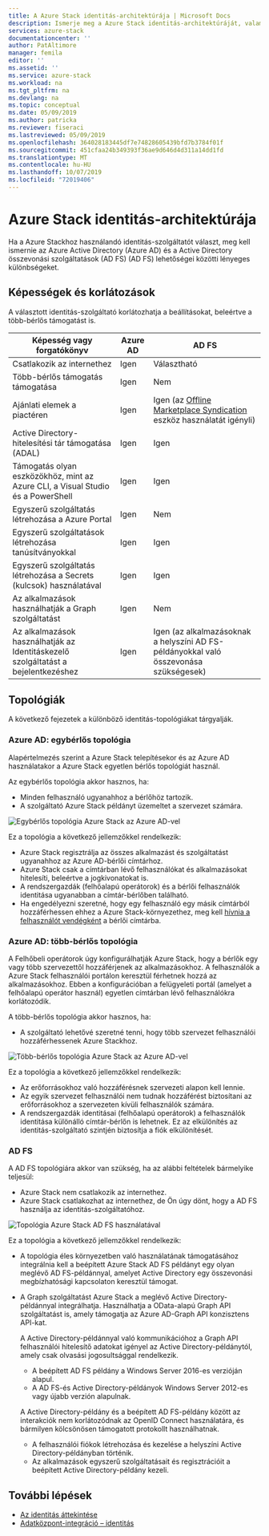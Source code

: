 ```yaml
---
title: A Azure Stack identitás-architektúrája | Microsoft Docs
description: Ismerje meg a Azure Stack identitás-architektúráját, valamint az Azure AD és a AD FS közötti különbségeket.
services: azure-stack
documentationcenter: ''
author: PatAltimore
manager: femila
editor: ''
ms.assetid: ''
ms.service: azure-stack
ms.workload: na
ms.tgt_pltfrm: na
ms.devlang: na
ms.topic: conceptual
ms.date: 05/09/2019
ms.author: patricka
ms.reviewer: fiseraci
ms.lastreviewed: 05/09/2019
ms.openlocfilehash: 364028183445df7e74828605439bfd7b3784f01f
ms.sourcegitcommit: 451cfaa24b349393f36ae9d646d4d311a14dd1fd
ms.translationtype: MT
ms.contentlocale: hu-HU
ms.lasthandoff: 10/07/2019
ms.locfileid: "72019406"
---
```

# <a name="identity-architecture-for-azure-stack"></a>Azure Stack identitás-architektúrája

Ha a Azure Stackhoz használandó identitás-szolgáltatót választ, meg kell ismernie az Azure Active Directory (Azure AD) és a Active Directory összevonási szolgáltatások (AD FS) (AD FS) lehetőségei közötti lényeges különbségeket.

## <a name="capabilities-and-limitations"></a>Képességek és korlátozások

A választott identitás-szolgáltató korlátozhatja a beállításokat, beleértve a több-bérlős támogatást is.

|Képesség vagy forgatókönyv        |Azure AD  |AD FS  |
|------------------------------|----------|-------|
|Csatlakozik az internethez     |Igen       |Választható|
|Több-bérlős támogatás támogatása     |Igen       |Nem      |
|Ajánlati elemek a piactéren |Igen       |Igen (az [Offline Marketplace Syndication](azure-stack-download-azure-marketplace-item.md#disconnected-or-a-partially-connected-scenario) eszköz használatát igényli)|
|Active Directory-hitelesítési tár támogatása (ADAL) |Igen |Igen|
|Támogatás olyan eszközökhöz, mint az Azure CLI, a Visual Studio és a PowerShell  |Igen |Igen|
|Egyszerű szolgáltatás létrehozása a Azure Portal     |Igen |Nem|
|Egyszerű szolgáltatások létrehozása tanúsítványokkal      |Igen |Igen|
|Egyszerű szolgáltatás létrehozása a Secrets (kulcsok) használatával    |Igen |Igen|
|Az alkalmazások használhatják a Graph szolgáltatást           |Igen |Nem|
|Az alkalmazások használhatják az Identitáskezelő szolgáltatást a bejelentkezéshez |Igen |Igen (az alkalmazásoknak a helyszíni AD FS-példányokkal való összevonása szükségesek) |

## <a name="topologies"></a>Topológiák

A következő fejezetek a különböző identitás-topológiákat tárgyalják.

### <a name="azure-ad-single-tenant-topology"></a>Azure AD: egybérlős topológia

Alapértelmezés szerint a Azure Stack telepítésekor és az Azure AD használatakor a Azure Stack egyetlen bérlős topológiát használ.

Az egybérlős topológia akkor hasznos, ha:
- Minden felhasználó ugyanahhoz a bérlőhöz tartozik.
- A szolgáltató Azure Stack példányt üzemeltet a szervezet számára.

![Egybérlős topológia Azure Stack az Azure AD-vel](media/azure-stack-identity-architecture/single-tenant.png)

Ez a topológia a következő jellemzőkkel rendelkezik:

- Azure Stack regisztrálja az összes alkalmazást és szolgáltatást ugyanahhoz az Azure AD-bérlői címtárhoz.
- Azure Stack csak a címtárban lévő felhasználókat és alkalmazásokat hitelesíti, beleértve a jogkivonatokat is.
- A rendszergazdák (felhőalapú operátorok) és a bérlői felhasználók identitása ugyanabban a címtár-bérlőben található.
- Ha engedélyezni szeretné, hogy egy felhasználó egy másik címtárból hozzáférhessen ehhez a Azure Stack-környezethez, meg kell [hívnia a felhasználót vendégként](azure-stack-identity-overview.md#guest-users) a bérlői címtárba.

### <a name="azure-ad-multi-tenant-topology"></a>Azure AD: több-bérlős topológia

A Felhőbeli operátorok úgy konfigurálhatják Azure Stack, hogy a bérlők egy vagy több szervezettől hozzáférjenek az alkalmazásokhoz. A felhasználók a Azure Stack felhasználói portálon keresztül férhetnek hozzá az alkalmazásokhoz. Ebben a konfigurációban a felügyeleti portál (amelyet a felhőalapú operátor használ) egyetlen címtárban lévő felhasználókra korlátozódik.

A több-bérlős topológia akkor hasznos, ha:

- A szolgáltató lehetővé szeretné tenni, hogy több szervezet felhasználói hozzáférhessenek Azure Stackhoz.

![Több-bérlős topológia Azure Stack az Azure AD-vel](media/azure-stack-identity-architecture/multi-tenant.png)

Ez a topológia a következő jellemzőkkel rendelkezik:

- Az erőforrásokhoz való hozzáférésnek szervezeti alapon kell lennie.
- Az egyik szervezet felhasználói nem tudnak hozzáférést biztosítani az erőforrásokhoz a szervezeten kívüli felhasználók számára.
- A rendszergazdák identitásai (felhőalapú operátorok) a felhasználók identitása különálló címtár-bérlőn is lehetnek. Ez az elkülönítés az identitás-szolgáltató szintjén biztosítja a fiók elkülönítését.
 
### <a name="ad-fs"></a>AD FS

A AD FS topológiára akkor van szükség, ha az alábbi feltételek bármelyike teljesül:

- Azure Stack nem csatlakozik az internethez.
- Azure Stack csatlakozhat az internethez, de Ön úgy dönt, hogy a AD FS használja az identitás-szolgáltatóhoz.
  
![Topológia Azure Stack AD FS használatával](media/azure-stack-identity-architecture/adfs.png)

Ez a topológia a következő jellemzőkkel rendelkezik:

- A topológia éles környezetben való használatának támogatásához integrálnia kell a beépített Azure Stack AD FS példányt egy olyan meglévő AD FS-példánnyal, amelyet Active Directory egy összevonási megbízhatósági kapcsolaton keresztül támogat.
- A Graph szolgáltatást Azure Stack a meglévő Active Directory-példánnyal integrálhatja. Használhatja a OData-alapú Graph API szolgáltatást is, amely támogatja az Azure AD-Graph API konzisztens API-kat.

  A Active Directory-példánnyal való kommunikációhoz a Graph API felhasználói hitelesítő adatokat igényel az Active Directory-példánytól, amely csak olvasási jogosultsággal rendelkezik.
  - A beépített AD FS példány a Windows Server 2016-es verzióján alapul.
  - A AD FS-és Active Directory-példányok Windows Server 2012-es vagy újabb verzión alapulnak.
  
  A Active Directory-példány és a beépített AD FS-példány között az interakciók nem korlátozódnak az OpenID Connect használatára, és bármilyen kölcsönösen támogatott protokollt használhatnak.
  - A felhasználói fiókok létrehozása és kezelése a helyszíni Active Directory-példányban történik.
  - Az alkalmazások egyszerű szolgáltatásait és regisztrációit a beépített Active Directory-példány kezeli.

## <a name="next-steps"></a>További lépések

- [Az identitás áttekintése](azure-stack-identity-overview.md)
- [Adatközpont-integráció – identitás](azure-stack-integrate-identity.md)
